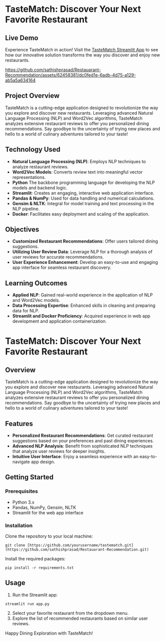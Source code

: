 # TasteMatch: Discover Your Next Favorite Restaurant

## Live Demo
Experience TasteMatch in action! Visit the [TasteMatch Streamlit App](https://tastematch.streamlit.app/) to see how our innovative solution transforms the way you discover and enjoy new restaurants.

https://github.com/sathishprasad/Restauarant-Recommendation/assets/62458381/dc0fed1e-6adb-4d75-a129-ab5a5a634164


## Project Overview
TasteMatch is a cutting-edge application designed to revolutionize the way you explore and discover new restaurants. Leveraging advanced Natural Language Processing (NLP) and Word2Vec algorithms, TasteMatch analyzes extensive restaurant reviews to offer you personalized dining recommendations. Say goodbye to the uncertainty of trying new places and hello to a world of culinary adventures tailored to your taste!

## Technology Used
- **Natural Language Processing (NLP)**: Employs NLP techniques to analyze restaurant reviews.
- **Word2Vec Models**: Converts review text into meaningful vector representations.
- **Python** The backbone programming language for developing the NLP models and backend logic.
- **Streamlit**: Creates an engaging, interactive web application interface.
- **Pandas & NumPy**: Used for data handling and numerical calculations.
- **Gensim & NLTK**: Integral for model training and text processing in the NLP pipeline.
- **Docker**: Facilitates easy deployment and scaling of the application.

## Objectives
- **Customized Restaurant Recommendations**: Offer users tailored dining suggestions.
- **Utilizing User Review Data**: Leverage NLP for a thorough analysis of user reviews for accurate recommendations.
- **User Experience Enhancement**: Develop an easy-to-use and engaging app interface for seamless restaurant discovery.

## Learning Outcomes
- **Applied NLP**: Gained real-world experience in the application of NLP and Word2Vec models.
- **Data Processing Expertise**: Enhanced skills in cleaning and preparing data for NLP.
- **Streamlit and Docker Proficiency**: Acquired experience in web app development and application containerization.

  
# TasteMatch: Discover Your Next Favorite Restaurant

## Overview
TasteMatch is a cutting-edge application designed to revolutionize the way you explore and discover new restaurants. Leveraging advanced Natural Language Processing (NLP) and Word2Vec algorithms, TasteMatch analyzes extensive restaurant reviews to offer you personalized dining recommendations. Say goodbye to the uncertainty of trying new places and hello to a world of culinary adventures tailored to your taste!

## Features
- **Personalized Restaurant Recommendations**: Get curated restaurant suggestions based on your preferences and past dining experiences.
- **Advanced NLP Analysis**: Benefit from sophisticated NLP techniques that analyze user reviews for deeper insights.
- **Intuitive User Interface**: Enjoy a seamless experience with an easy-to-navigate app design.

## Getting Started
### Prerequisites
- Python 3.x
- Pandas, NumPy, Gensim, NLTK
- Streamlit for the web app interface

### Installation
Clone the repository to your local machine:
```
git clone [https://github.com/yourusername/tastematch.git](https://github.com/sathishprasad/Restauarant-Recommendation.git)
```
Install the required packages:
```
pip install -r requirements.txt
```

## Usage
1. Run the Streamlit app:
```
streamlit run app.py
```
2. Select your favorite restaurant from the dropdown menu.
3. Explore the list of recommended restaurants based on similar user reviews.

Happy Dining Exploration with TasteMatch!
